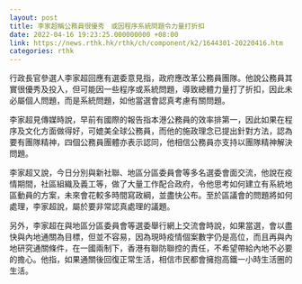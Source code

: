 ```yaml
---
layout: post
title: 李家超稱公務員很優秀　或因程序系統問題令力量打折扣
date: 2022-04-16 19:23:25.000000000 +08:00
link: https://news.rthk.hk/rthk/ch/component/k2/1644301-20220416.htm
categories: rthk
---
```


行政長官參選人李家超回應有選委意見指，政府應改革公務員團隊。他說公務員其實很優秀及投入，但可能因一些程序或系統問題，導致總體力量打了折扣，因此未必屬個人問題，而是系統問題，如他當選會認真考慮有關問題。

李家超見傳媒時說，早前有國際的報告指本港公務員的效率排第一，因此如果在程序及文化方面做得好，可媲美全球公務員，而他的施政理念已提出針對方法，認為要有團隊精神，四個公務員團體亦表示認同，他相信公務員亦支持以團隊精神解決問題。

李家超又說，今日分別與新社聯、地區分區委員會等多名選委會面交流，他說在疫情期間，社區組織及義工等，做了大量工作配合政府，令他思考如何建立有系統地區動員的方案，未來會花較多時間寫政綱，並盡快公布。至於區議會的問題將如何處理，李家超說，屬於要非常認真處理的議題。

另外，李家超在與地區分區委員會等選委舉行網上交流會時說，如果當選，會以盡快與內地通關為目標，但並不容易，因為現時疫情個案數字仍是高位，而且再與內地研究通關條件，在一國兩制下，香港有聯防聯控的責任，不希望帶給內地不必要的擔心。他指，如果通關後回復正常生活，相信市民都會擁抱高鐵一小時生活圈的生活。
